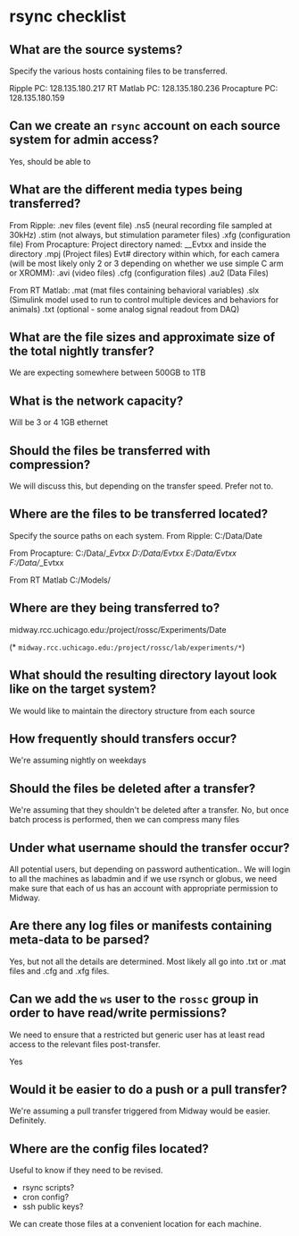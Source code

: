 # rsync checklist


## What are the source systems?

Specify the various hosts containing files to be transferred.

Ripple PC: 128.135.180.217 
RT Matlab PC: 128.135.180.236 
Procapture PC: 128.135.180.159


## Can we create an `rsync` account on each source system for admin access?
Yes, should be able to


## What are the different media types being transferred?
From Ripple: .nev files (event file) 
                      .ns5 (neural recording file sampled at 30kHz) 
                      .stim (not always, but stimulation parameter files) 
                      .xfg (configuration file) 
From Procapture: Project directory named: <Data>_<Time>_Evtxx
		     and inside the directory
		     .mpj (Project files) 
		     Evt# directory within which, for each camera (will be most likely only 2 or 3 depending on whether we use simple C arm or XROMM): .avi (video files) 
		                                                     .cfg (configuration files) 
		                                                     .au2 (Data Files) 

From RT Matlab: .mat (mat files containing behavioral variables) 
			   .slx (Simulink model used to run to control multiple devices and behaviors for animals) 
			   .txt (optional - some analog signal readout from DAQ) 

## What are the file sizes and approximate size of the total nightly transfer?
We are expecting somewhere between 500GB to 1TB

## What is the network capacity?
Will be 3 or 4 1GB ethernet 

## Should the files be transferred with compression?
We will discuss this, but depending on the transfer speed. Prefer not to.

## Where are the files to be transferred located?
Specify the source paths on each system.
From Ripple: 
C:/Data/Date 

From Procapture: 
C:/Data/<Data>_<Time>_Evtxx
D:/Data/<Data>_<Time>_Evtxx
E:/Data/<Data>_<Time>_Evtxx
F:/Data/<Data>_<Time>_Evtxx


From RT Matlab 
C:/Models/


## Where are they being transferred to?

midway.rcc.uchicago.edu:/project/rossc/Experiments/Date


(* `midway.rcc.uchicago.edu:/project/rossc/lab/experiments/*`)


## What should the resulting directory layout look like on the target system?
We would like to maintain the directory structure from each source 

## How frequently should transfers occur?

We're assuming nightly on weekdays 


## Should the files be deleted after a transfer?

We're assuming that they shouldn't be deleted after a transfer.
No, but once batch process is performed, then we can compress many files 


## Under what username should the transfer occur?
All potential users, but depending on password authentication.. We will login to all the machines as labadmin and if we use rsynch or globus, we need make sure that each of us has an account with appropriate permission to Midway. 

## Are there any log files or manifests containing meta-data to be parsed?
Yes, but not all the details are determined. Most likely all go into .txt or .mat files and .cfg and .xfg files. 

## Can we add the `ws` user to the `rossc` group in order to have read/write permissions?

We need to ensure that a restricted but generic user has at least read access
to the relevant files post-transfer.

Yes 


## Would it be easier to do a push or a pull transfer?

We're assuming a pull transfer triggered from Midway would be easier.
Definitely. 

## Where are the config files located?

Useful to know if they need to be revised.

* rsync scripts?
* cron config?
* ssh public keys?

We can create those files at a convenient location for each machine. 


